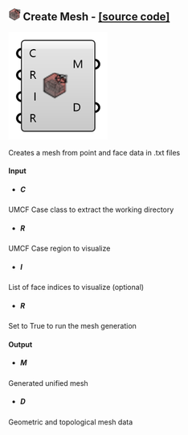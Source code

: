 ## ![](../images/icons/Create_Mesh.png) Create Mesh - [[source code]](https://github.com/Eddy3D-Dev/Eddy3D-UMCF/blob/release/UMCF/CMP/Visualization/CreateMeshCMP.cs)

![](../images/components/Create_Mesh.png)

Creates a mesh from point and face data in .txt files

#### Input
* ##### C
UMCF Case class to extract the working directory
* ##### R
UMCF Case region to visualize
* ##### I
List of face indices to visualize (optional)
* ##### R
Set to True to run the mesh generation

#### Output
* ##### M
Generated unified mesh
* ##### D
Geometric and topological mesh data